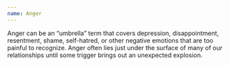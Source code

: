```yaml
---
name: Anger
---
```

Anger can be an “umbrella” term that covers depression, disappointment, resentment, shame, self-hatred, or other negative emotions that are too painful to recognize. Anger often lies just under the surface of many of our relationships until some trigger brings out an unexpected explosion.
